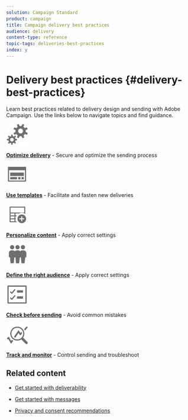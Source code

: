 ```yaml
---
solution: Campaign Standard
product: campaign
title: Campaign delivery best practices
audience: delivery
content-type: reference
topic-tags: deliveries-best-practices
index: y
---
```


# Delivery best practices {#delivery-best-practices}

Learn best practices related to delivery design and sending with Adobe Campaign. Use the links below to navigate topics and find guidance.

<img src="assets/do-not-localize/optimize.svg"  width="60px">

**[Optimize delivery](optimize-delivery.md)** - Secure and optimize the sending process

<img src="assets/do-not-localize/design.svg"  width="60px">

**[Use templates](use-templates.md)** - Facilitate and fasten new deliveries

<img src="assets/do-not-localize/custom.svg"  width="60px">

**[Personalize content](optimize-delivery.md)** - Apply correct settings

<img src="assets/do-not-localize/profiles.svg"  width="60px">

**[Define the right audience](define-the-right-audience.md)** - Apply correct settings

<img src="assets/do-not-localize/start.svg"  width="60px">

**[Check before sending](check-before-sending.md)** - Avoid common mistakes

<img src="assets/do-not-localize/troubleshoot.svg"  width="60px">

**[Track and monitor](track-and-monitor.md)** - Control sending and troubleshoot

## Related content

* [Get started with deliverability](../../sending/using/about-deliverability.md)

* [Get started with messages](../../channels/using/get-started-communication-channels.md)

* [Privacy and consent recommendations](../../start/using/privacy.md)
